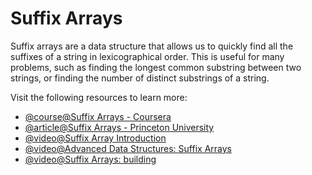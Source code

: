 # Suffix Arrays

Suffix arrays are a data structure that allows us to quickly find all the suffixes of a string in lexicographical order. This is useful for many problems, such as finding the longest common substring between two strings, or finding the number of distinct substrings of a string.

Visit the following resources to learn more:

- [@course@Suffix Arrays - Coursera](https://www.coursera.org/learn/algorithms-part2/lecture/TH18W/suffix-arrays)
- [@article@Suffix Arrays - Princeton University](https://algs4.cs.princeton.edu/63suffix/)
- [@video@Suffix Array Introduction](https://www.youtube.com/watch?v=zqKlL3ZpTqs)
- [@video@Advanced Data Structures: Suffix Arrays](https://www.youtube.com/watch?v=IzMxbboPcqQ)
- [@video@Suffix Arrays: building](https://www.youtube.com/watch?v=ZWlbhBjjwyA)